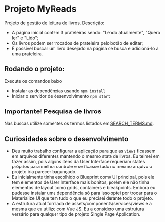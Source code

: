 # Projeto MyReads

Projeto de gestão de leitura de livros.
Descrição:

- A página inicial contém 3 prateleiras sendo: "Lendo atualmente", "Quero ler" e "Lido";
- Os livros podem ser trocados de prateleira pelo botão de editar;
- É possível buscar um livro desejado na página de busca e adicioná-lo a uma prateleira.

## Rodando o projeto:
Execute os comandos baixo
* Instalar as dependências usando `npm install`
* Iniciar o servidor de desenvolvimento `npm start`

## Importante! Pesquisa de livros
Nas buscas utilize somentes os termos listados em [SEARCH_TERMS.md](SEARCH_TERMS.md).

## Curiosidades sobre o desenvolvimento

- Deu muito trabalho configurar a aplicação para que as `views` ficassem em arquivos diferentes mantendo o mesmo state de livros. Eu teimei em fazer assim, pois alguns itens da User Interface requeriam states próprios para melhor controle e se ficasse tudo no mesmo arquivo o projeto iria parecer bagunçado.
- Eu inicialmente tinha escolhido o Blueprint como UI principal, pois ele tem elementos de User Interface mais bonitos, porém ele não tinha elementos de layout como grids, containers e breakpoints. Embora eu pudesse instalar uma dependência só para isso optei por trocar para o Materialize UI que tem tudo o que eu precisei durante todo o projeto.
- A estrutura atual formada de assets/components/services/views é a mesma que eu utilizo com Vue JS. Eu a considero uma estrutura versário para qualquer tipo de projeto Single Page Application.